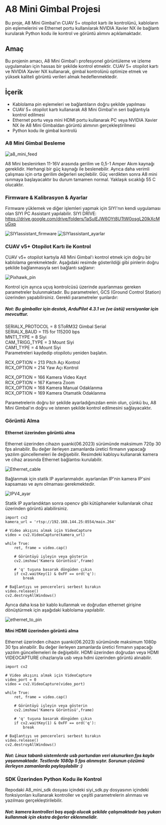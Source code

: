 # A8 Mini Gimbal Projesi

Bu proje, A8 Mini Gimbal'ın CUAV 5+ otopilot kartı ile kontrolünü, kabloların pin eşlemelerini ve
Ethernet portu kullanılarak NVIDIA Xavier NX ile bağlantı kurularak Python kodu ile kontrol ve görüntü alımını açıklamaktadır.

## Amaç

Bu projenin amacı, A8 Mini Gimbal'ı profesyonel görüntüleme ve izleme uygulamaları için hassas bir şekilde kontrol etmektir.
CUAV 5+ otopilot kartı ve NVIDIA Xavier NX kullanarak, gimbal kontrolünü optimize etmek ve yüksek kaliteli görüntü verileri almak hedeflenmektedir.


## İçerik
- Kablolama pin eşlemeleri ve bağlantıların doğru şekilde yapılması
- CUAV 5+ otopilot kartı kullanarak A8 Mini Gimbal'ın seri bağlantıyla kontrol edilmesi
- Ethernet portu  veya mini HDMI portu kullanarak PC veya NVIDIA Xavier NX ile A8 Mini Gimbaldan görüntü alımının gerçekleştirilmesi
- Python kodu ile gimbal kontrolü

### A8 Mini Gimbal Besleme
![a8_mini_feed](https://github.com/Numan-Aktas/A8_mini_workout/blob/main/images/a8_mini_fee.png)

A8 Mini beslenirken 11-16V arasında gerilim ve 0,5-1 Amper Akım kaynağı gereklidir.
Herhangi bir güç kaynağı ile beslenebilir. Ayrıca daha verimli çalışması için orta gerilim değerleri seçilebilir. Güç verdikten sonra A8 mini ısınmaya başlayacaktır bu durum tamamen normal. Yaklaşık sıcaklığı 55 C olucaktır.
### Firmware & Kalibrasyon & Ayarlar
Firmware yüklemek ve diğer işlemleri yapmak için SIYI'nın kendi uygulaması olan SIYI PC Assistant yapılabilir.
SIYI DRİVE: https://drive.google.com/drive/folders/1aSulEJW6OYt8UTtW0osgL20lkXcMuGxp

![SIYIassistant_firmware](https://github.com/Numan-Aktas/A8_mini_workout/blob/main/images/SIYIassistant_firmware.png)
![SIYIassistant_ayarlar](https://github.com/Numan-Aktas/A8_mini_workout/blob/main/images/SIYIassistant_ayarlar.png)

### CUAV v5+ Otopilot Kartı ile Kontrol

CUAV v5+ otopilot kartıyla A8 Mini Gimbal'ı kontrol etmek için doğru bir kablolama gerekmektedir. 
Aşağıdaki resimde gösterildiği gibi pinlerin doğru şekilde bağlanmasıyla seri bağlantı sağlanır:

![Pixhawk_pin](https://github.com/Numan-Aktas/A8_mini_workout/blob/main/images/Pixhawk_pin.png)

Kontrol için ayrıca uçuş kontrolcüsü üzerinde ayarlanması gereken parametreler bulunmaktadır. Bu parametreleri,
GCS (Ground Control Station) üzerinden yapabilirsiniz. Gerekli parametreler şunlardır:
##### Not: Bu gimballer için destek, ArduPilot 4.3.1 ve (ve üstü) versiyonlar için mevcuttur.
SERIALX_PROTOCOL = 8   SToRM32 Gimbal Serial\
SERIALX_BAUD = 115     for 115200 bps\
MNT1_TYPE = 8          Siyi \
CAM_TRIGG_TYPE = 3     Mount Siyi \
CAM1_TYPE = 4          Mount Siyi \
Parametreleri kaydedip  otopilotu yeniden başlatın.

RCX_OPTION = 213 Pitch Açı Kontrol \
RCX_OPTION = 214 Yaw Açı Kontrol 

RCX_OPTION = 166 Kamera Video Kayıt\
RCX_OPTION = 167 Kamera Zoom\
RCX_OPTION = 168 Kamera Manual Odaklanma\
RCX_OPTION = 169 Kamera Otamatik Odaklanma

Parametrelerin doğru bir şekilde ayarladığınızdan emin olun, çünkü bu, A8 Mini Gimbal'ın doğru ve istenen şekilde kontrol edilmesini sağlayacaktır.
### Görüntü Alma
#### Ethernet üzerinden görüntü alma
Ethernet üzerinden cihazın şuanki(06.2023) sürümünde maksimum 720p 30 fps alınabilir. Bu değer ilerleyen zamanlarda üretici firmanın yapacağı yazılım güncellemeleri ile değişebilir.
Resimdeki kabloyu kullanarak kamera ve cihaz arasında Ethernet bağlantısı kurulabilir.

![Ethernet_cable](https://github.com/Numan-Aktas/A8_mini_workout/blob/main/images/Ethernet_cable.png)

Bağlanmak için statik IP ayarlanmalıdır. ayarlanılan IP'nin kamera IP'sini kapsaması ve aynı olmaması gerekmektedir.

![IPV4_ayar](https://github.com/Numan-Aktas/A8_mini_workout/blob/main/images/IPV4_ayar%C4%B1.png)

Statik IP ayarlandıktan sonra opencv gibi kütüphaneler kullanılarak cihaz üzerinden görüntü alabilirsiniz. 
```
import cv2
kamera_url = 'rtsp://192.168.144.25:8554/main.264'

# Video akışını almak için VideoCapture
video = cv2.VideoCapture(kamera_url)

while True:
    ret, frame = video.cap()

    # Görüntüyü işleyin veya gösterin
    cv2.imshow('Kamera Görüntüsü',frame)
    
    # 'q' tuşuna basarak döngüden çıkın
    if cv2.waitKey(1) & 0xFF == ord('q'):
        break
        
# Bağlantıyı ve pencereleri serbest bırakın
video.release()
cv2.destroyAllWindows()

```
Ayrıca daha kısa bir kablo kullanmak ve doğrudan ethernet girişine dönüştürmek için aşağıdaki kablolama yapılabilir.

![ethernet_to_pin](https://github.com/Numan-Aktas/A8_mini_workout/blob/main/images/ethernet_to_pin.png)

#### Mini HDMI üzerinden görüntü alma 
Ethernet üzerinden cihazın şuanki(06.2023) sürümünde maksimum 1080p 30 fps alınabilir. Bu değer ilerleyen zamanlarda üretici firmanın yapacağı yazılım güncellemeleri ile değişebilir.
HDMI üzerinden doğrudan veya HDMI VIDEOCAPTURE cihazlarıyla usb veya hdmi üzerinden görüntü alınabilir.
```
import cv2

# Video akışını almak için VideoCapture
video_port = 0
video = cv2.VideoCapture(video_port)

while True:
    ret, frame = video.cap()

    # Görüntüyü işleyin veya gösterin
    cv2.imshow('Kamera Görüntüsü',frame)
    
    # 'q' tuşuna basarak döngüden çıkın
    if cv2.waitKey(1) & 0xFF == ord('q'):
        break
        
# Bağlantıyı ve pencereleri serbest bırakın
video.release()
cv2.destroyAllWindows()

```
##### Not: Linux tabanlı sistemlerde usb portundan veri okunurken fps kaybı yaşanmaktadır. Testlerde 1080p 5 fps alınmıştır. Sorunun çözümü ilerleyen zamanlarda paylaşılabilir :)

### SDK Üzerinden Python Kodu ile Kontrol 

Repodaki A8_mini_sdk dosyası içindeki siyi_sdk.py dosyasının içindeki fonksiyonları kullanarak kontroller ve çeşitli parametrelerin alınması ve yazılması gerçekleştirilebilir.
##### Not: kamera kontrolleri baş aşağı olucak şekilde çalışmaktadır baş yukarı kullanmak için ekstra değerler eklenmelidir.
